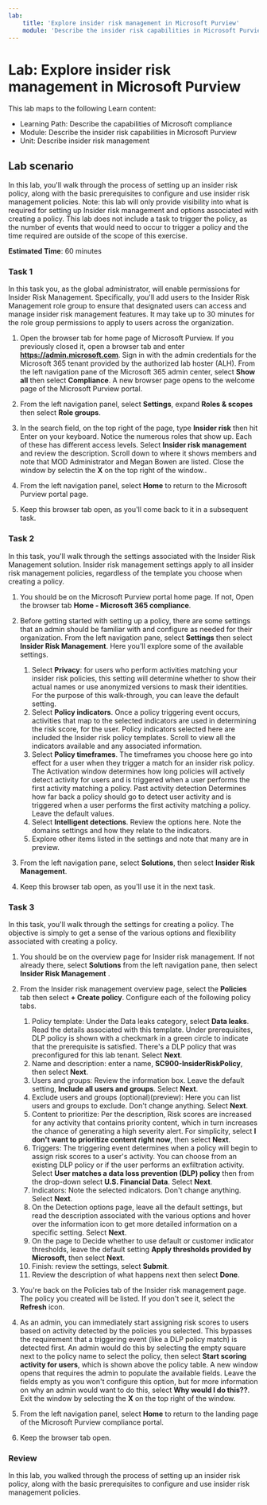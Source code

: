```yaml
---
lab:
    title: 'Explore insider risk management in Microsoft Purview'
    module: 'Describe the insider risk capabilities in Microsoft Purview'
---
```


# Lab: Explore insider risk management in Microsoft Purview

This lab maps to the following Learn content:

- Learning Path: Describe the capabilities of Microsoft compliance
- Module: Describe the insider risk capabilities in Microsoft Purview
- Unit: Describe insider risk management

## Lab scenario

In this lab, you'll walk through the process of setting up an insider risk policy, along with the basic prerequisites to configure and use insider risk management policies.  Note:  this lab will only provide visibility into what is required for setting up Insider risk management and options associated with creating a policy.  This lab does not include a task to trigger the policy, as the number of events that would need to occur to trigger a policy and the time required are outside of the scope of this exercise.

**Estimated Time**: 60 minutes

### Task 1

In this task you, as the global administrator, will enable permissions for Insider Risk Management.  Specifically, you'll add users to the Insider Risk Management role group to ensure that designated users can access and manage insider risk management features.  It may take up to 30 minutes for the role group permissions to apply to users across the organization.

1. Open the browser tab for home page of Microsoft Purview.  If you previously closed it, open a browser tab and enter **https://admin.microsoft.com**. Sign in with the admin credentials for the Microsoft 365 tenant provided by the authorized lab hoster (ALH). From the left navigation pane of the Microsoft 365 admin center, select **Show all** then select **Compliance**.  A new browser page opens to the welcome page of the Microsoft Purview portal.  

1. From the left navigation panel, select **Settings**, expand **Roles & scopes** then select **Role groups**.

1. In the search field, on the top right of the page, type **Insider risk** then hit Enter on your keyboard.  Notice the numerous roles that show up.  Each of these has different access levels.  Select **Insider risk management** and review the description.  Scroll down to where it shows members and note that MOD Administrator and Megan Bowen are listed. Close the window by selectin the **X** on the top right of the window..

1. From the left navigation panel, select **Home** to return to the Microsoft Purview portal page.

1. Keep this browser tab open, as you'll come back to it in a subsequent task.

### Task 2

In this task, you'll walk through the settings associated with the Insider Risk Management solution.  Insider risk management settings apply to all insider risk management policies, regardless of the template you choose when creating a policy.

1. You should be on the Microsoft Purview portal home page. If not, Open the browser tab **Home - Microsoft 365 compliance**.

1. Before getting started with setting up a policy, there are some settings that an admin should be familiar with and configure as needed for their organization. From the left navigation pane, select **Settings** then select **Insider Risk Management**.  Here you'll explore some of the available settings.
    1. Select **Privacy**:  for users who perform activities matching your insider risk policies, this setting will determine whether to show their actual names or use anonymized versions to mask their identities.  For the purpose of this walk-through, you can leave the default setting.
    1. Select **Policy indicators**. Once a policy triggering event occurs, activities that map to the selected indicators are used in determining the risk score, for the user. Policy indicators selected here are included the Insider risk policy templates.  Scroll to view all the indicators available and any associated information. 
    1. Select **Policy timeframes**. The timeframes you choose here go into effect for a user when they trigger a match for an insider risk policy.   The Activation window determines how long policies will actively detect activity for users and is triggered when a user performs the first activity matching a policy. Past activity detection Determines how far back a policy should go to detect user activity and is triggered when a user performs the first activity matching a policy.  Leave the default values.
    1. Select **Intelligent detections**. Review the options here.  Note the domains settings and how they relate to the indicators.
    1. Explore other items listed in the settings and note that many are in preview.

1. From the left navigation pane, select **Solutions**, then select **Insider Risk Management**.

1. Keep this browser tab open, as you'll use it in the next task.

### Task 3

In this task, you'll walk through the settings for creating a policy.  The objective is simply to get a sense of the various options and flexibility associated with creating a policy.

1. You should be on the overview page for Insider risk management.  If not already there, select **Solutions** from the left navigation pane, then select **Insider Risk Management** .

1. From the Insider risk management overview page, select the **Policies** tab then select **+ Create policy**.  Configure each of the following policy tabs.

    1. Policy template: Under the Data leaks category, select **Data leaks**.  Read the details associated with this template. Under prerequisites, DLP policy is shown with a checkmark in a green circle to indicate that the prerequisite is satisfied.  There's a DLP policy that was preconfigured for this lab tenant. Select **Next**. 
    1. Name and description:  enter a name, **SC900-InsiderRiskPolicy**, then select **Next**.
    1. Users and groups:  Review the information box.  Leave the default setting, **Include all users and groups**.  Select **Next**.
    1. Exclude users and groups (optional)(preview): Here you can list users and groups to exclude. Don't change anything. Select **Next**.
    1. Content to prioritize: Per the description, Risk scores are increased for any activity that contains priority content, which in turn increases the chance of generating a high severity alert. For simplicity, select **I don't want to prioritize content right now**, then select **Next**.
    1. Triggers: The triggering event determines when a policy will begin to assign risk scores to a user's activity.  You can choose from an existing DLP policy or if the user performs an exfiltration activity. Select **User matches a data loss prevention (DLP) policy** then from the drop-down select **U.S. Financial Data**. Select **Next**.
    1. Indicators: Note the selected indicators. Don't change anything. Select **Next**.
    1. On the Detection options page, leave all the default settings, but read the description associated with the various options and hover over the information icon to get more detailed information on a specific setting.  Select **Next**.
    1. On the page to Decide whether to use default or customer indicator thresholds, leave the default setting **Apply thresholds provided by Microsoft**, then select **Next**.
    1. Finish:  review the settings, select **Submit**.
    1. Review the description of what happens next then select **Done**.

1. You're back on the Policies tab of the Insider risk management page.  The policy you created will be listed.  If you don't see it, select the **Refresh** icon.

1. As an admin, you can immediately start assigning risk scores to users based on activity detected by the policies you selected. This bypasses the requirement that a triggering event (like a DLP policy match) is detected first.  An admin would do this by selecting the empty square next to the policy name to select the policy, then select **Start scoring activity for users**, which is shown above the policy table.  A new window opens that requires the admin to populate the available fields. Leave the fields empty as you won't configure this option, but for more information on why an admin would want to do this, select **Why would I do this??**.  Exit the window by selecting the **X** on the top right of the window.

1. From the left navigation panel, select **Home** to return to the landing page of the Microsoft Purview compliance portal.

1. Keep the browser tab open.

### Review

In this lab, you walked through the process of setting up an insider risk policy, along with the basic prerequisites to configure and use insider risk management policies.
